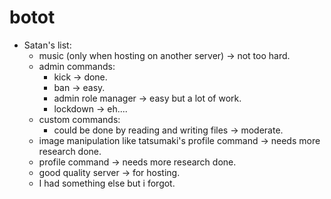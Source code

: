 # botot
+ Satan's list:
  * music (only when hosting on another server) -> not too hard.
  * admin commands:
      - kick -> done.
      - ban -> easy.
      - admin role manager -> easy but a lot of work.
      - lockdown -> eh....
  * custom commands: 
      - could be done by reading and writing files -> moderate.
  * image manipulation like tatsumaki's profile command -> needs more research done.
  * profile command -> needs more research done.
  * good quality server -> for hosting.
  * I had something else but i forgot.
